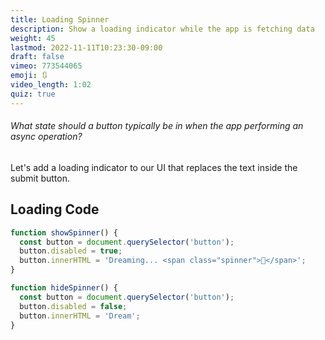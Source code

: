 ```yaml
---
title: Loading Spinner
description: Show a loading indicator while the app is fetching data
weight: 45
lastmod: 2022-11-11T10:23:30-09:00
draft: false
vimeo: 773544065
emoji: 🔃
video_length: 1:02
quiz: true
---
```


<quiz-modal options="active:disabled:hidden:chillin" answer="disabled" prize="16">
  <h6>What state should a button typically be in when the app performing an async operation?</h6>
</quiz-modal>

Let's add a loading indicator to our UI that replaces the text inside the submit button. 

## Loading Code

```js
function showSpinner() {
  const button = document.querySelector('button');
  button.disabled = true;
  button.innerHTML = 'Dreaming... <span class="spinner">🧠</span>';
}

function hideSpinner() {
  const button = document.querySelector('button');
  button.disabled = false;
  button.innerHTML = 'Dream';
}
```